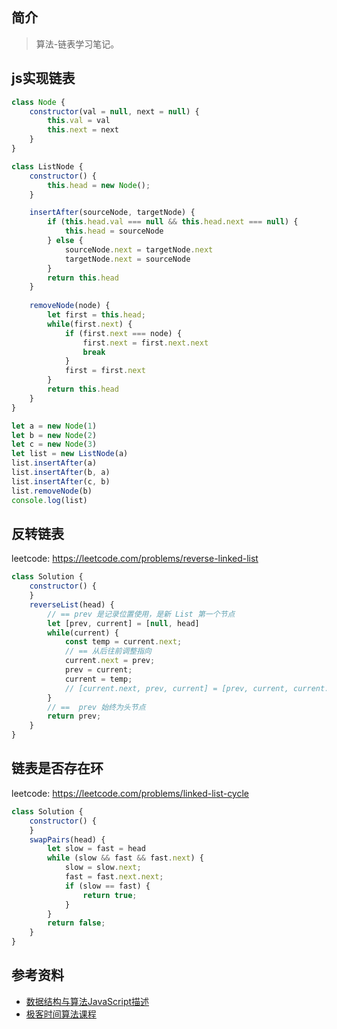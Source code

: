 ## 简介

> 算法-链表学习笔记。

## js实现链表

```js
class Node {
    constructor(val = null, next = null) {
        this.val = val
        this.next = next
    }
}

class ListNode {
    constructor() {
        this.head = new Node();
    }

    insertAfter(sourceNode, targetNode) {
        if (this.head.val === null && this.head.next === null) {
            this.head = sourceNode
        } else {
            sourceNode.next = targetNode.next
            targetNode.next = sourceNode
        }
        return this.head
    }
    
    removeNode(node) {
        let first = this.head;
        while(first.next) {
            if (first.next === node) {
                first.next = first.next.next
                break
            }
            first = first.next
        }
        return this.head
    }
}

let a = new Node(1)
let b = new Node(2)
let c = new Node(3)
let list = new ListNode(a)
list.insertAfter(a)
list.insertAfter(b, a)
list.insertAfter(c, b)
list.removeNode(b)
console.log(list)
```

## 反转链表

leetcode: https://leetcode.com/problems/reverse-linked-list

```js
class Solution {
    constructor() {
    }
    reverseList(head) {
        // == prev 是记录位置使用，是新 List 第一个节点
        let [prev, current] = [null, head]
        while(current) {
            const temp = current.next;
            // == 从后往前调整指向
            current.next = prev;
            prev = current;
            current = temp;
            // [current.next, prev, current] = [prev, current, current.next]
        }
        // ==  prev 始终为头节点
        return prev;
    }
}
```

## 链表是否存在环

leetcode: https://leetcode.com/problems/linked-list-cycle

```js
class Solution {
    constructor() {
    }
    swapPairs(head) {
        let slow = fast = head
        while (slow && fast && fast.next) {
            slow = slow.next;
            fast = fast.next.next;
            if (slow == fast) {
                return true;
            }   
        }
        return false;
    }
}
```

## 参考资料

- [数据结构与算法JavaScript描述](https://book.douban.com/subject/25945449/)
- [极客时间算法课程](https://time.geekbang.org/course/intro/100019701)
